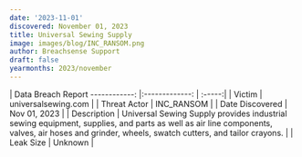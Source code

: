 ```yaml
---
date: '2023-11-01'
discovered: November 01, 2023
title: Universal Sewing Supply
image: images/blog/INC_RANSOM.png
author: Breachsense Support
draft: false
yearmonths: 2023/november
---
```



| Data Breach Report
------------:     |:-------------:    | :-----:|
| Victim      | universalsewing.com      | 
| Threat Actor      | INC_RANSOM      | 
| Date Discovered      | Nov 01, 2023      | 
| Description      | Universal Sewing Supply provides industrial sewing equipment, supplies, and parts as well as air line components, valves, air hoses and grinder, wheels, swatch cutters, and tailor crayons.      | 
| Leak Size      | Unknown      | 

